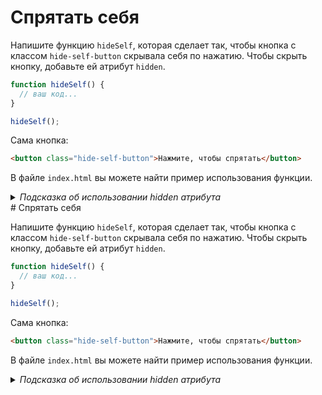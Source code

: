 # Спрятать себя

Напишите функцию `hideSelf`, которая сделает так, чтобы кнопка с классом `hide-self-button` скрывала себя по нажатию. Чтобы скрыть кнопку, добавьте ей атрибут `hidden`.

```js
function hideSelf() {
  // ваш код...
}

hideSelf();
```

Сама кнопка:
```html
<button class="hide-self-button">Нажмите, чтобы спрятать</button>
```

В файле `index.html` вы можете найти пример использования функции.

<details>
<summary><i>Подсказка об использовании hidden атрибута</i></summary>
<p style="padding: 16px">
<bold>hidden</bold> - стандартный атрибут, поэтому он представлен в виде свойства в DOM-елементе: <code>button.hidden</code>. Подробнее можно прочитать <a href="https://learn.javascript.ru/basic-dom-node-properties#svoystvo-hidden">здесь</a>
<p>
</details>
# Спрятать себя

Напишите функцию `hideSelf`, которая сделает так, чтобы кнопка с классом `hide-self-button` скрывала себя по нажатию. Чтобы скрыть кнопку, добавьте ей атрибут `hidden`.

```js
function hideSelf() {
  // ваш код...
}

hideSelf();
```

Сама кнопка:
```html
<button class="hide-self-button">Нажмите, чтобы спрятать</button>
```

В файле `index.html` вы можете найти пример использования функции.

<details>
<summary><i>Подсказка об использовании hidden атрибута</i></summary>
<p style="padding: 16px">
<bold>hidden</bold> - стандартный атрибут, поэтому он представлен в виде свойства в DOM-елементе: <code>button.hidden</code>. Подробнее можно прочитать <a href="https://learn.javascript.ru/basic-dom-node-properties#svoystvo-hidden">здесь</a>
<p>
</details>